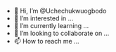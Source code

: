 - 👋 Hi, I’m @Uchechukwuogbodo
- 👀 I’m interested in ...
- 🌱 I’m currently learning ...
- 💞️ I’m looking to collaborate on ...
- 📫 How to reach me ...

<!---
Uchechukwuogbodo/Uchechukwuogbodo is a ✨ special ✨ repository because its `README.md` (this file) appears on your GitHub profile.
You can click the Preview link to take a look at your changes.
--->
